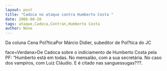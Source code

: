 ```yaml
---
layout: post
title: "Cadoca no ataque contra Humberto Costa "
date: 2006-08-28
tags: ataque,Cadoca,Contran,Humberto Costa
author: None
---
```

Da coluna Cena Pol?ticaPor Márcio Didier, subeditor de Pol?tica do JC

 face=Verdana>De Cadoca sobre o indiciamento de Humberto Costa pela PF: “Humberto está em todas. No mensalão, com a sua secretária. No caso dos vampiros, com Luiz Cláudio. E é citado nas sanguessugas???. 
